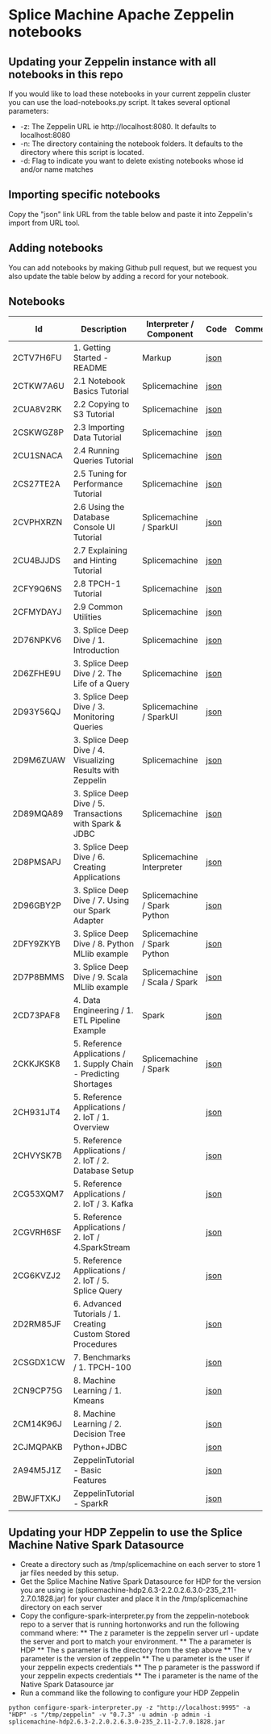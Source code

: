 # Splice Machine Apache Zeppelin notebooks

## Updating your Zeppelin instance with all notebooks in this repo
If you would like to load these notebooks in your current zeppelin cluster you can use the load-notebooks.py script.  It takes several optional parameters:
* -z: The Zeppelin URL ie http://localhost:8080.  It defaults to localhost:8080
* -n: The directory containing the notebook folders.  It defaults to the directory where this script is located. 
* -d: Flag to indicate you want to delete existing notebooks whose id and/or name matches

## Importing specific notebooks
Copy the "json" link URL from the table below and paste it into Zeppelin's import from URL tool.

## Adding notebooks
You can add notebooks by making Github pull request, but we request you also update the table below by adding a record for your notebook.

## Notebooks
|Id|Description|Interpreter / Component|Code|Comments|
|-------------|-------------|-----|----------|--------|
|2CTV7H6FU|1.  Getting Started - README|Markup|[json](https://github.com/splicemachine/zeppelin-notebooks/raw/master/2CTV7H6FU/note.json) | |
|2CTKW7A6U|2.1 Notebook Basics Tutorial|Splicemachine|[json](https://github.com/splicemachine/zeppelin-notebooks/raw/master/2CTKW7A6U/note.json) | |
|2CUA8V2RK|2.2 Copying to S3 Tutorial|Splicemachine|[json](https://github.com/splicemachine/zeppelin-notebooks/raw/master/2CUA8V2RK/note.json) | |
|2CSKWGZ8P|2.3 Importing Data Tutorial|Splicemachine|[json](https://github.com/splicemachine/zeppelin-notebooks/raw/master/2CSKWGZ8P/note.json) | |
|2CU1SNACA|2.4 Running Queries Tutorial|Splicemachine|[json](https://github.com/splicemachine/zeppelin-notebooks/raw/master/2CU1SNACA/note.json) | |
|2CS27TE2A|2.5 Tuning for Performance Tutorial|Splicemachine|[json](https://github.com/splicemachine/zeppelin-notebooks/raw/master/2CS27TE2A/note.json) | |
|2CVPHXRZN|2.6 Using the Database Console UI Tutorial|Splicemachine / SparkUI|[json](https://github.com/splicemachine/zeppelin-notebooks/raw/master/2CVPHXRZN/note.json) | |
|2CU4BJJDS|2.7 Explaining and Hinting Tutorial|Splicemachine|[json](https://github.com/splicemachine/zeppelin-notebooks/raw/master/2CU4BJJDS/note.json) | |
|2CFY9Q6NS|2.8 TPCH-1 Tutorial|Splicemachine|[json](https://github.com/splicemachine/zeppelin-notebooks/raw/master/2CFY9Q6NS/note.json) | |
|2CFMYDAYJ|2.9 Common Utilities|Splicemachine|[json](https://github.com/splicemachine/zeppelin-notebooks/raw/master/2CFMYDAYJ/note.json) | |
|2D76NPKV6|3. Splice Deep Dive / 1. Introduction|Splicemachine|[json](https://github.com/splicemachine/zeppelin-notebooks/raw/master/2D76NPKV6/note.json) | |
|2D6ZFHE9U|3. Splice Deep Dive / 2. The Life of a Query|Splicemachine|[json](https://github.com/splicemachine/zeppelin-notebooks/raw/master/2D6ZFHE9U/note.json) | |
|2D93Y56QJ|3. Splice Deep Dive / 3. Monitoring Queries|Splicemachine / SparkUI|[json](https://github.com/splicemachine/zeppelin-notebooks/raw/master/2D93Y56QJ/note.json) | |
|2D9M6ZUAW|3. Splice Deep Dive / 4. Visualizing Results with Zeppelin|Splicemachine|[json](https://github.com/splicemachine/zeppelin-notebooks/raw/master/2D9M6ZUAW/note.json) | |
|2D89MQA89|3. Splice Deep Dive / 5. Transactions with Spark & JDBC|Splicemachine|[json](https://github.com/splicemachine/zeppelin-notebooks/raw/master/2D89MQA89/note.json) | |
|2D8PMSAPJ|3. Splice Deep Dive / 6. Creating Applications|Splicemachine Interpreter|[json](https://github.com/splicemachine/zeppelin-notebooks/raw/master/2D8PMSAPJ/note.json) | |
|2D96GBY2P|3. Splice Deep Dive / 7. Using our Spark Adapter|Splicemachine / Spark Python|[json](https://github.com/splicemachine/zeppelin-notebooks/raw/master/2D96GBY2P/note.json) | |
|2DFY9ZKYB|3. Splice Deep Dive / 8. Python MLlib example|Splicemachine / Spark Python |[json](https://github.com/splicemachine/zeppelin-notebooks/raw/master/2DFY9ZKYB/note.json) | |
|2D7P8BMMS|3. Splice Deep Dive / 9. Scala MLlib example|Splicemachine / Scala / Spark|[json](https://github.com/splicemachine/zeppelin-notebooks/raw/master/2D7P8BMMS/note.json) | |
|2CD73PAF8|4. Data Engineering / 1. ETL Pipeline Example|Spark|[json](https://github.com/splicemachine/zeppelin-notebooks/raw/master/2CD73PAF8/note.json) | |
|2CKKJKSK8|5. Reference Applications / 1. Supply Chain - Predicting Shortages|Splicemachine / Spark|[json](https://github.com/splicemachine/zeppelin-notebooks/raw/master/2CKKJKSK8/note.json) | |
|2CH931JT4|5. Reference Applications / 2. IoT / 1. Overview| |[json](https://github.com/splicemachine/zeppelin-notebooks/raw/master/2CH931JT4/note.json) | |
|2CHVYSK7B|5. Reference Applications / 2. IoT / 2. Database Setup| |[json](https://github.com/splicemachine/zeppelin-notebooks/raw/master/2CHVYSK7B/note.json) | |
|2CG53XQM7|5. Reference Applications / 2. IoT / 3. Kafka| |[json](https://github.com/splicemachine/zeppelin-notebooks/raw/master/2CG53XQM7/note.json) | |
|2CGVRH6SF|5. Reference Applications / 2. IoT / 4.SparkStream| |[json](https://github.com/splicemachine/zeppelin-notebooks/raw/master/2CGVRH6SF/note.json) | |
|2CG6KVZJ2|5. Reference Applications / 2. IoT / 5. Splice Query| |[json](https://github.com/splicemachine/zeppelin-notebooks/raw/master/2CG6KVZJ2/note.json) | |
|2D2RM85JF|6. Advanced Tutorials / 1. Creating Custom Stored Procedures| |[json](https://github.com/splicemachine/zeppelin-notebooks/raw/master/2D2RM85JF/note.json) | |
|2CSGDX1CW|7. Benchmarks / 1. TPCH-100| |[json](https://github.com/splicemachine/zeppelin-notebooks/raw/master/2CSGDX1CW/note.json) | |
|2CN9CP75G|8. Machine Learning / 1. Kmeans| |[json](https://github.com/splicemachine/zeppelin-notebooks/raw/master/2CN9CP75G/note.json) | |
|2CM14K96J|8. Machine Learning / 2. Decision Tree| |[json](https://github.com/splicemachine/zeppelin-notebooks/raw/master/2CM14K96J/note.json) | |
|2CJMQPAKB|Python+JDBC| |[json](https://github.com/splicemachine/zeppelin-notebooks/raw/master/2CJMQPAKB/note.json) | |
|2A94M5J1Z|ZeppelinTutorial - Basic Features| |[json](https://github.com/splicemachine/zeppelin-notebooks/raw/master/2A94M5J1Z/note.json) | |
|2BWJFTXKJ|ZeppelinTutorial - SparkR| |[json](https://github.com/splicemachine/zeppelin-notebooks/raw/master/2BWJFTXKJ/note.json) | |

## Updating your HDP Zeppelin to use the Splice Machine Native Spark Datasource
* Create a directory such as /tmp/splicemachine on each server to store 1 jar files needed by this setup.
* Get the Splice Machine Native Spark Datasource for HDP for the version you are using ie (splicemachine-hdp2.6.3-2.2.0.2.6.3.0-235_2.11-2.7.0.1828.jar) for your cluster and place it in the /tmp/splicemachine directory on each server
* Copy the configure-spark-interpreter.py from the zeppelin-notebook repo to a server that is running hortonworks and run the following command where:
** The z parameter is the zeppelin server url - update the server and port to match your environment.
** The a parameter is HDP
** The s parameter is the directory from the step above
** The v parameter is the version of zeppelin
** The u parameter is the user if your zeppelin expects credentials
** The p parameter is the password if your zeppelin expects credentials
** The i parameter is the name of the Native Spark Datasource jar
* Run a command like the following to configure your HDP Zeppelin

```
python configure-spark-interpreter.py -z "http://localhost:9995" -a "HDP" -s "/tmp/zeppelin" -v "0.7.3" -u admin -p admin -i splicemachine-hdp2.6.3-2.2.0.2.6.3.0-235_2.11-2.7.0.1828.jar
```
